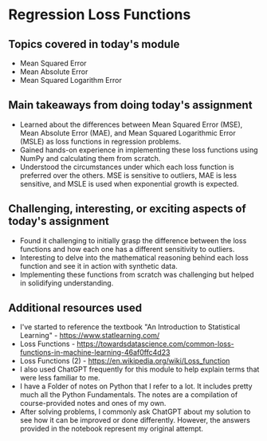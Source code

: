 # Regression Loss Functions

## Topics covered in today's module
* Mean Squared Error
* Mean Absolute Error
* Mean Squared Logarithm Error

## Main takeaways from doing today's assignment
* Learned about the differences between Mean Squared Error (MSE), Mean Absolute Error (MAE), and Mean Squared Logarithmic Error (MSLE) as loss functions in regression problems.
* Gained hands-on experience in implementing these loss functions using NumPy and calculating them from scratch.
* Understood the circumstances under which each loss function is preferred over the others. MSE is sensitive to outliers, MAE is less sensitive, and MSLE is used when exponential growth is expected.

## Challenging, interesting, or exciting aspects of today's assignment
* Found it challenging to initially grasp the difference between the loss functions and how each one has a different sensitivity to outliers.
* Interesting to delve into the mathematical reasoning behind each loss function and see it in action with synthetic data.
* Implementing these functions from scratch was challenging but helped in solidifying understanding.

## Additional resources used 
* I've started to reference the textbook "An Introduction to Statistical Learning" - https://www.statlearning.com/
* Loss Functions - https://towardsdatascience.com/common-loss-functions-in-machine-learning-46af0ffc4d23
* Loss Functions (2) - https://en.wikipedia.org/wiki/Loss_function
* I also used ChatGPT frequently for this module to help explain terms that were less familiar to me.
* I have a Folder of notes on Python that I refer to a lot. It includes pretty much all the Python Fundamentals. The notes are a compilation of course-provided notes and ones of my own.
* After solving problems, I commonly ask ChatGPT about my solution to see how it can be improved or done differently. However, the answers provided in the notebook represent my original attempt.
